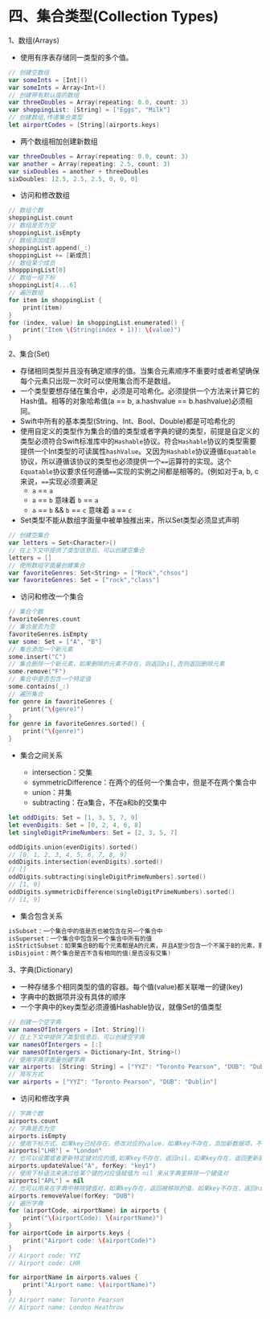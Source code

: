 # 四、集合类型(Collection Types)

1、数组(Arrays)

* 使用有序表存储同一类型的多个值。

```swift
// 创建空数组
var someInts = [Int]()
var someInts = Array<Int>()
// 创建带有默认值的数组
var threeDoubles = Array(repeating: 0.0, count: 3)
var shoppingList: [String] = ["Eggs", "Milk"]
// 创建数组,传递集合类型
let airportCodes = [String](airports.keys)
```
* 两个数组相加创建新数组

```swift
var threeDoubles = Array(repeating: 0.0, count: 3)
var another = Array(repeating: 2.5, count: 3)
var sixDoubles = another + threeDoubles
sixDoubles: [2.5, 2.5, 2.5, 0, 0, 0]
```
* 访问和修改数组

```swift
// 数组个数
shoppingList.count
// 数组是否为空
shoppingList.isEmpty
// 数组添加成员
shoppingList.append(_:)
shoppingList += [新成员]
// 数组某个成员
shopppingList[0]
// 数组一组下标
shoppingList[4...6]
// 遍历数组
for item in shoppingList {
    print(item)
}
for (index, value) in shoppingList.enumerated() {
    print("Item \(String(index + 1)): \(value)")
}
```

2、集合(Set)

* 存储相同类型并且没有确定顺序的值。当集合元素顺序不重要时或者希望确保每个元素只出现一次时可以使用集合而不是数组。
* 一个类型要想存储在集合中，必须是可哈希化。必须提供一个方法来计算它的Hash值。相等的对象哈希值(a == b, a.hashvalue == b.hashvalue)必须相同。
* Swift中所有的基本类型(String、Int、Bool、Double)都是可哈希化的
* 使用自定义的类型作为集合的值的类型或者字典的键的类型，前提是自定义的类型必须符合Swift标准库中的```Hashable```协议。符合```Hashable```协议的类型需要提供一个Int类型的可读属性```hashValue```。又因为```Hashable```协议遵循```Equatable```协议，所以遵循该协议的类型也必须提供一个```==```运算符的实现。这个```Equatable```协议要求任何遵循```==```实现的实例之间都是相等的。(例如对于a, b, c来说，```==```实现必须要满足
    * ```a``` == ```a```
    * ```a``` == ```b``` 意味着 ```b``` == ```a``` 
    * ```a``` == ```b``` &&  ```b``` == ```c``` 意味着 ```a``` == ```c```
* Set类型不能从数组字面量中被单独推出来，所以Set类型必须显式声明

```swift
// 创建空集合
var letters = Set<Character>()
// 在上下文中提供了类型信息后，可以创建空集合
letters = []
// 使用数组字面量创建集合
var favoriteGenres: Set<String> = ["Rock","chsos"]
var favoriteGenres: Set = ["rock","class"]
```

* 访问和修改一个集合

```swift
// 集合个数
favoriteGenres.count
// 集合是否为空
favoriteGenres.isEmpty
var some: Set = ["A", "B"]
// 集合添加一个新元素
some.insert("C")
// 集合删除一个新元素，如果删除的元素不存在，则返回nil,否则返回删除元素
some.remove("F")
// 集合中是否包含一个特定值
some.contains(_:)
// 遍历集合
for genre in favoriteGenres {
    print("\(genre)")
}
for genre in favoriteGenres.sorted() {
    print("\(genre)")
}
```

* 集合之间关系

    * intersection：交集
    * symmetricDifference：在两个的任何一个集合中，但是不在两个集合中
    * union：并集
    * subtracting：在a集合，不在a和b的交集中

```swift
let oddDigits: Set = [1, 3, 5, 7, 9]
let evenDigits: Set = [0, 2, 4, 6, 8]
let singleDigitPrimeNumbers: Set = [2, 3, 5, 7]

oddDigits.union(evenDigits).sorted()
// [0, 1, 2, 3, 4, 5, 6, 7, 8, 9]
oddDigits.intersection(evenDigits).sorted()
// []
oddDigits.subtracting(singleDigitPrimeNumbers).sorted()
// [1, 9]
oddDigits.symmetricDifference(singleDigitPrimeNumbers).sorted()
// [1, 9]
```

* 集合包含关系

```swift
isSubset：一个集合中的值是否也被包含在另一个集合中
isSuperset：一个集合中包含另一个集合中所有的值
isStrictSubset：如果集合B的每个元素都是A的元素，并且A至少包含一个不属于B的元素，那么集合A是另一个集合B的严格超集。
isDisjoint：两个集合是否不含有相同的值(是否没有交集)
```

3、字典(Dictionary)

* 一种存储多个相同类型的值的容器。每个值(value)都关联唯一的键(key)
* 字典中的数据项并没有具体的顺序
* 一个字典中的key类型必须遵循Hashable协议，就像Set的值类型

```swift
// 创建一个空字典
var namesOfIntergers = [Int: String]()
// 在上下文中提供了类型信息后，可以创建空字典
var namesOfIntergers = [:]
var namesOfIntergers = Dictionary<Int, String>()
// 使用字典字面量创建字典
var airports: [String: String] = ["YYZ": "Toronto Pearson", "DUB": "Dublin"]
// 简写方式
var airports = ["YYZ": "Toronto Pearson", "DUB": "Dublin"]
```

* 访问和修改字典

```swift
// 字典个数
airports.count
// 字典是否为空
airports.isEmpty
// 使用下标方式，如果key已经存在，修改对应的value，如果key不存在，添加新数据项，不论key是否存在都返回更新后的值
airports["LHR"] = "London"
// 也可以设置或者更新特定键对应的值,如果key不存在，返回nil，如果key存在，返回更新前的值
airports.updateValue("A", forKey: "key1")
// 使用下标语法来通过给某个键的对应值赋值为 nil 来从字典里移除一个键值对
airports["APL"] = nil
// 也可以用来在字典中移除键值对，如果key存在，返回被移除的值，如果key不存在，返回nil
airports.removeValue(forKey: "DUB")
// 遍历字典
for (airportCode, airportName) in airports {
    print("\(airportCode): \(airportName)")
}
for airportCode in airports.keys {
    print("Airport code: \(airportCode)")
}
// Airport code: YYZ
// Airport code: LHR

for airportName in airports.values {
    print("Airport name: \(airportName)")
}
// Airport name: Toronto Pearson
// Airport name: London Heathrow
```